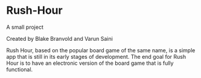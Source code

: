 # Rush-Hour
A small project

Created by Blake Branvold and Varun Saini

Rush Hour, based on the popular board game of the same name, is a simple app that is still in its early stages of development. The end goal for Rush Hour is to have an electronic version of the board game that is fully functional.
